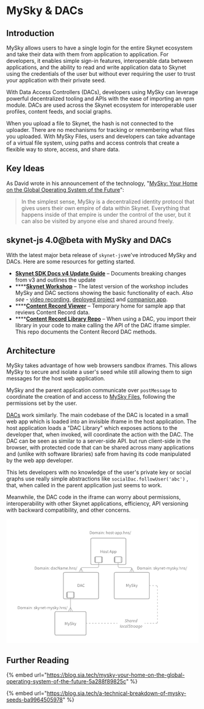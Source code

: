 # MySky & DACs

## Introduction

MySky allows users to have a single login for the entire Skynet ecosystem and take their data with them from application to application. For developers, it enables simple sign-in features, interoperable data between applications, and the ability to read and write application data to Skynet using the credentials of the user but without ever requiring the user to trust your application with their private seed.

With Data Access Controllers \(DACs\), developers using MySky can leverage powerful decentralized tooling and APIs with the ease of importing an npm module. DACs are used across the Skynet ecosystem for interoperable user profiles, content feeds, and social graphs.

When you upload a file to Skynet, the hash is not connected to the uploader. There are no mechanisms for tracking or remembering what files you uploaded. With MySky Files, users and developers can take advantage of a virtual file system, using paths and access controls that create a flexible way to store, access, and share data.

## Key Ideas

As David wrote in his announcement of the technology, "[MySky: Your Home on the Global Operating System of the Future](https://blog.sia.tech/mysky-your-home-on-the-global-operating-system-of-the-future-5a288f89825c)":

> In the simplest sense, MySky is a decentralized identity protocol that gives users their own empire of data within Skynet. Everything that happens inside of that empire is under the control of the user, but it can also be visited by anyone else and shared around freely.

## skynet-js 4.0@beta with MySky and DACs

With the latest major beta release of `skynet-js`we've introduced MySky and DACs. Here are some resources for getting started.

* [**Skynet SDK Docs v4 Update Guide**](https://siasky.net/docs/v4/#updating-from-v3) – Documents breaking changes from v3 and outlines the update
* \*\*\*\*[**Skynet Workshop**](https://github.com/SkynetLabs/skynet-workshop) – The latest version of the workshop includes MySky and DAC sections showing the basic functionality of each. _Also see -_ [video recording](https://www.youtube.com/watch?v=TDiLdHQidBE), [deployed project](http://snew.hns.siasky.net/) and [companion app](https://my-sky.hns.siasky.net/).
* \*\*\*\*[**Content Record Viewer**](https://skey.hns.siasky.net/) – Temporary home for sample app that reviews Content Record data.
* \*\*\*\*[**Content Record Library Repo**](https://github.com/SkynetHQ/content-record-library) – When using a DAC, you import their library in your code to make calling the API of the DAC iframe simpler. This repo documents the Content Record DAC methods.

## Architecture

MySky takes advantage of how web browsers sandbox iframes. This allows MySky to secure and isolate a user's seed while still allowing them to sign messages for the host web application.

MySky and the parent application communicate over `postMessage` to coordinate the creation of and access to [MySky Files](), following the permissions set by the user.

[DACs](data-access-controllers.md) work similarly. The main codebase of the DAC is located in a small web app which is loaded into an invisible iframe in the host application. The host application loads a "DAC Library" which exposes actions to the developer that, when invoked, will coordinate the action with the DAC. The DAC can be seen as similar to a server-side API. but run client-side in the browser, with protected code that can be shared across many applications and \(unlike with software libraries\) safe from having its code manipulated by the web app developer.

This lets developers with no knowledge of the user's private key or social graphs use really simple abstractions like `socialDac.followUser('abc')` , that, when called in the parent application just seems to work.

Meanwhile, the DAC code in the iframe can worry about permissions, interoperability with other Skynet applications, efficiency, API versioning with backward compatibility, and other concerns.

![MySky and DAC iframe relationship to Host App](../../.gitbook/assets/image%20%2813%29.png)

## Further Reading

{% embed url="https://blog.sia.tech/mysky-your-home-on-the-global-operating-system-of-the-future-5a288f89825c" %}

{% embed url="https://blog.sia.tech/a-technical-breakdown-of-mysky-seeds-ba9964505978" %}

